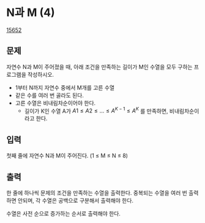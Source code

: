 # N과 M (4)
[15652](https://www.acmicpc.net/problem/15652)

## 문제
자연수 N과 M이 주어졌을 때, 아래 조건을 만족하는 길이가 M인 수열을 모두 구하는 프로그램을 작성하시오.

- 1부터 N까지 자연수 중에서 M개를 고른 수열
- 같은 수를 여러 번 골라도 된다.
- 고른 수열은 비내림차순이어야 한다.
  - 길이가 K인 수열 A가 $A1 ≤ A2 ≤ ... ≤ A^{K-1} ≤ A^K$ 를 만족하면, 비내림차순이라고 한다.

## 입력
첫째 줄에 자연수 N과 M이 주어진다. (1 ≤ M ≤ N ≤ 8)

## 출력
한 줄에 하나씩 문제의 조건을 만족하는 수열을 출력한다. 중복되는 수열을 여러 번 출력하면 안되며, 각 수열은 공백으로 구분해서 출력해야 한다.

수열은 사전 순으로 증가하는 순서로 출력해야 한다.
